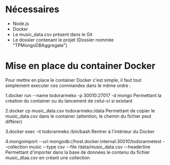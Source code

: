 # Nécessaires 
- Node.js
- Docker
- Le music_data.csv présent dans le Git
- Le dossier contenant le projet (Dossier nommée "TPMongoDBAggregate") 

# Mise en place du container Docker

Pour mettre en place le container Docker c'est simple, il faut tout simplement executer ces commandes dans le même ordre :

1.docker run --name todorarmeko -p 30010:27017 -d mongo
Permettant la création du container ou du lancement de celui-ci si existant

2.docker cp music_data.csv todorarmeko:/data
Permettant de copier le music_data.csv dans le container (attention, le chemin du fichier peut différer)

3.docker exec -it todorarmeko /bin/bash
Rentrer à l'intérieur du Docker

4.mongoimport --uri mongodb://host.docker.internal:30010/todorarmetest --collection music --type csv --file /data/music_data.csv --headerline
Permettant d'importer dans la base de données le contenu du fichier music_dtaa.csv en créant une collection
